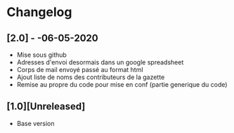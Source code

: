 # Changelog

## [2.0] - -06-05-2020

- Mise sous github
- Adresses d'envoi desormais dans un google spreadsheet
- Corps de mail envoyé passé au format html
- Ajout liste de noms des contributeurs de la gazette
- Remise au propre du code pour mise en conf (partie generique du code)


## [1.0][Unreleased]
- Base version
